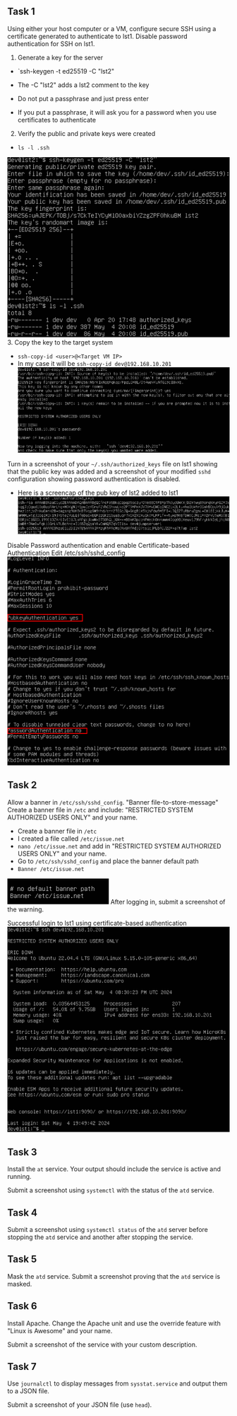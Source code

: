 ## Task 1
Using either your host computer or a VM, configure secure SSH using a certificate generated to authenticate to lst1. Disable password authentication for SSH on lst1.

1. Generate a key for the server
- `ssh-keygen -t ed25519 -C "lst2"
- The -C "lst2" adds a lst2 comment to the key

- Do not put a passphrase and just press enter
- If you put a passphrase, it will ask you for a password when you use certificates to authenticate

2. Verify the public and private keys were created

- `ls -l .ssh`

![alt text](/Linux%20Server%20Technologies/Lab_Images/lab2-1.png)
3. Copy the key to the target system

- `ssh-copy-id <user>@<Target VM IP>`
- In my case it will be `ssh-copy-id dev@192.168.10.201`
![alt text](/Linux%20Server%20Technologies/Lab_Images/lab2-2.png)

Turn in a screenshot of your `~/.ssh/authorized_keys` file on lst1 showing that the public key was added and a screenshot of your modified `sshd` configuration showing password authentication is disabled.

- Here is a screencap of the pub key of lst2 added to lst1
![alt text](/Linux%20Server%20Technologies/Lab_Images/lab2-3.png)

Disable Password authentication and enable Certificate-based Authentication
Edit /etc/ssh/sshd_config
![alt text](/Linux%20Server%20Technologies/Lab_Images/lab2-4.png)

## Task 2
Allow a banner in `/etc/ssh/sshd_config`.
"Banner file-to-store-message"
Create a banner file in `/etc` and include:
"RESTRICTED SYSTEM AUTHORIZED USERS ONLY" and your name.

- Create a banner file in `/etc`
- I created a file called `/etc/issue.net`
- `nano /etc/issue.net` and add in "RESTRICTED SYSTEM AUTHORIZED USERS ONLY" and your name.
- Go to `/etc/ssh/sshd_config` and place the banner default path
- `Banner /etc/issue.net`

![Banner path in /etc/ssh/sshd_config](/Linux%20Server%20Technologies/Lab_Images/lab2-5.png)
After logging in, submit a screenshot of the warning.

Successful login to lst1 using certificate-based authentication
![alt text](/Linux%20Server%20Technologies/Lab_Images/lab2-6.png)

## Task 3
Install the `at` service. Your output should include the service is active and running.

Submit a screenshot using `systemctl` with the status of the `atd` service.

## Task 4
Submit a screenshot using `systemctl status` of the `atd` server before stopping the `atd` service and another after stopping the service.

## Task 5
Mask the `atd` service. Submit a screenshot proving that the `atd` service is masked.

## Task 6
Install Apache. Change the Apache unit and use the override feature with "Linux is Awesome" and your name.

Submit a screenshot of the service with your custom description.

## Task 7
Use `journalctl` to display messages from `sysstat.service` and output them to a JSON file.

Submit a screenshot of your JSON file (use `head`).